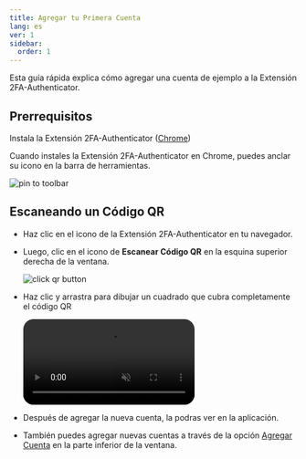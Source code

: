 ```yaml
---
title: Agregar tu Primera Cuenta
lang: es
ver: 1
sidebar:
  order: 1
---
```


Esta guía rápida explica cómo agregar una cuenta de ejemplo a la Extensión 2FA-Authenticator. 

## Prerrequisitos

Instala la Extensión 2FA-Authenticator ([Chrome](https://chrome.google.com/webstore/detail/authenticator/bhghoamapcdpbohphigoooaddinpkbai))

Cuando instales la Extensión 2FA-Authenticator en Chrome, puedes anclar su icono en la barra de herramientas.  

![pin to toolbar](/img/docs/pin-extension.png)

## Escaneando un Código QR

- Haz clic en el icono de la Extensión 2FA-Authenticator en tu navegador.

- Luego, clic en el icono de **Escanear Código QR** en la esquina superior derecha de la ventana.

    ![click qr button](/img/docs/scan-qr-code-button.png)

- Haz clic y arrastra para dibujar un cuadrado que cubra completamente el código QR

  <video autoplay muted loop style="border-radius: 18px;display: block;">
    <source src="/img/docs/scan-qr-code.webm" type="video/webm">
    Tu navegador no soporta la etiqueta de video.
  </video>

- Después de agregar la nueva cuenta, la podras ver en la aplicación.

- También puedes agregar nuevas cuentas a través de la opción [Agregar Cuenta](/docs/agregar-cuentas/add-new-account/) en la parte inferior de la ventana.



<!-- El número de 6 dígitos es tu contraseña de un solo uso actual, el círculo en la esquina inferior derecha te dice cuánto tiempo queda para la contraseña actual. Si deseas agregar esta cuenta a una aplicación móvil, puedes hacer clic en el icono QR en la esquina superior derecha de la entrada para mostrar el código QR de esta cuenta.  -->
